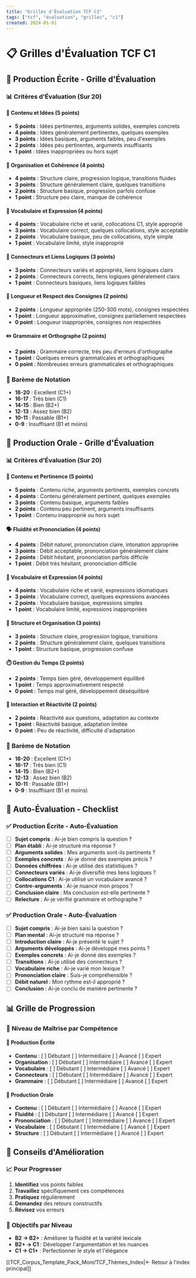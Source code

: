 ```yaml
---
title: "Grilles d'Évaluation TCF C1"
tags: ["tcf", "évaluation", "grilles", "c1"]
created: 2024-01-01
---
```


# 📋 Grilles d'Évaluation TCF C1

## 🎯 Production Écrite - Grille d'Évaluation

### 📊 Critères d'Évaluation (Sur 20)

#### 🎯 **Contenu et Idées (5 points)**
- **5 points** : Idées pertinentes, arguments solides, exemples concrets
- **4 points** : Idées généralement pertinentes, quelques exemples
- **3 points** : Idées basiques, arguments faibles, peu d'exemples
- **2 points** : Idées peu pertinentes, arguments insuffisants
- **1 point** : Idées inappropriées ou hors sujet

#### 🔗 **Organisation et Cohérence (4 points)**
- **4 points** : Structure claire, progression logique, transitions fluides
- **3 points** : Structure généralement claire, quelques transitions
- **2 points** : Structure basique, progression parfois confuse
- **1 point** : Structure peu claire, manque de cohérence

#### 📝 **Vocabulaire et Expression (4 points)**
- **4 points** : Vocabulaire riche et varié, collocations C1, style approprié
- **3 points** : Vocabulaire correct, quelques collocations, style acceptable
- **2 points** : Vocabulaire basique, peu de collocations, style simple
- **1 point** : Vocabulaire limité, style inapproprié

#### 🔗 **Connecteurs et Liens Logiques (3 points)**
- **3 points** : Connecteurs variés et appropriés, liens logiques clairs
- **2 points** : Connecteurs corrects, liens logiques généralement clairs
- **1 point** : Connecteurs basiques, liens logiques faibles

#### 📏 **Longueur et Respect des Consignes (2 points)**
- **2 points** : Longueur appropriée (250-300 mots), consignes respectées
- **1 point** : Longueur approximative, consignes partiellement respectées
- **0 point** : Longueur inappropriée, consignes non respectées

#### ✏️ **Grammaire et Orthographe (2 points)**
- **2 points** : Grammaire correcte, très peu d'erreurs d'orthographe
- **1 point** : Quelques erreurs grammaticales et orthographiques
- **0 point** : Nombreuses erreurs grammaticales et orthographiques

### 🎯 **Barème de Notation**
- **18-20** : Excellent (C1+)
- **16-17** : Très bien (C1)
- **14-15** : Bien (B2+)
- **12-13** : Assez bien (B2)
- **10-11** : Passable (B1+)
- **0-9** : Insuffisant (B1 et moins)

## 🎤 Production Orale - Grille d'Évaluation

### 📊 Critères d'Évaluation (Sur 20)

#### 🎯 **Contenu et Pertinence (5 points)**
- **5 points** : Contenu riche, arguments pertinents, exemples concrets
- **4 points** : Contenu généralement pertinent, quelques exemples
- **3 points** : Contenu basique, arguments faibles
- **2 points** : Contenu peu pertinent, arguments insuffisants
- **1 point** : Contenu inapproprié ou hors sujet

#### 🗣️ **Fluidité et Prononciation (4 points)**
- **4 points** : Débit naturel, prononciation claire, intonation appropriée
- **3 points** : Débit acceptable, prononciation généralement claire
- **2 points** : Débit hésitant, prononciation parfois difficile
- **1 point** : Débit très hésitant, prononciation difficile

#### 📝 **Vocabulaire et Expression (4 points)**
- **4 points** : Vocabulaire riche et varié, expressions idiomatiques
- **3 points** : Vocabulaire correct, quelques expressions avancées
- **2 points** : Vocabulaire basique, expressions simples
- **1 point** : Vocabulaire limité, expressions inappropriées

#### 🔗 **Structure et Organisation (3 points)**
- **3 points** : Structure claire, progression logique, transitions
- **2 points** : Structure généralement claire, quelques transitions
- **1 point** : Structure basique, progression confuse

#### ⏱️ **Gestion du Temps (2 points)**
- **2 points** : Temps bien géré, développement équilibré
- **1 point** : Temps approximativement respecté
- **0 point** : Temps mal géré, développement déséquilibré

#### 🎯 **Interaction et Réactivité (2 points)**
- **2 points** : Réactivité aux questions, adaptation au contexte
- **1 point** : Réactivité basique, adaptation limitée
- **0 point** : Peu de réactivité, difficulté d'adaptation

### 🎯 **Barème de Notation**
- **18-20** : Excellent (C1+)
- **16-17** : Très bien (C1)
- **14-15** : Bien (B2+)
- **12-13** : Assez bien (B2)
- **10-11** : Passable (B1+)
- **0-9** : Insuffisant (B1 et moins)

## 🎯 Auto-Évaluation - Checklist

### ✅ **Production Écrite - Auto-Évaluation**
- [ ] **Sujet compris** : Ai-je bien compris la question ?
- [ ] **Plan établi** : Ai-je structuré ma réponse ?
- [ ] **Arguments solides** : Mes arguments sont-ils pertinents ?
- [ ] **Exemples concrets** : Ai-je donné des exemples précis ?
- [ ] **Données chiffrées** : Ai-je utilisé des statistiques ?
- [ ] **Connecteurs variés** : Ai-je diversifié mes liens logiques ?
- [ ] **Collocations C1** : Ai-je utilisé un vocabulaire avancé ?
- [ ] **Contre-arguments** : Ai-je nuancé mon propos ?
- [ ] **Conclusion claire** : Ma conclusion est-elle pertinente ?
- [ ] **Relecture** : Ai-je vérifié grammaire et orthographe ?

### ✅ **Production Orale - Auto-Évaluation**
- [ ] **Sujet compris** : Ai-je bien saisi la question ?
- [ ] **Plan mental** : Ai-je structuré ma réponse ?
- [ ] **Introduction claire** : Ai-je présenté le sujet ?
- [ ] **Arguments développés** : Ai-je développé mes points ?
- [ ] **Exemples concrets** : Ai-je donné des exemples ?
- [ ] **Transitions** : Ai-je utilisé des connecteurs ?
- [ ] **Vocabulaire riche** : Ai-je varié mon lexique ?
- [ ] **Prononciation claire** : Suis-je compréhensible ?
- [ ] **Débit naturel** : Mon rythme est-il approprié ?
- [ ] **Conclusion** : Ai-je conclu de manière pertinente ?

## 📊 Grille de Progression

### 🎯 **Niveau de Maîtrise par Compétence**

#### 📝 **Production Écrite**
- **Contenu** : [ ] Débutant [ ] Intermédiaire [ ] Avancé [ ] Expert
- **Organisation** : [ ] Débutant [ ] Intermédiaire [ ] Avancé [ ] Expert
- **Vocabulaire** : [ ] Débutant [ ] Intermédiaire [ ] Avancé [ ] Expert
- **Connecteurs** : [ ] Débutant [ ] Intermédiaire [ ] Avancé [ ] Expert
- **Grammaire** : [ ] Débutant [ ] Intermédiaire [ ] Avancé [ ] Expert

#### 🎤 **Production Orale**
- **Contenu** : [ ] Débutant [ ] Intermédiaire [ ] Avancé [ ] Expert
- **Fluidité** : [ ] Débutant [ ] Intermédiaire [ ] Avancé [ ] Expert
- **Prononciation** : [ ] Débutant [ ] Intermédiaire [ ] Avancé [ ] Expert
- **Vocabulaire** : [ ] Débutant [ ] Intermédiaire [ ] Avancé [ ] Expert
- **Structure** : [ ] Débutant [ ] Intermédiaire [ ] Avancé [ ] Expert

## 🎯 Conseils d'Amélioration

### 📈 **Pour Progresser**
1. **Identifiez** vos points faibles
2. **Travaillez** spécifiquement ces compétences
3. **Pratiquez** régulièrement
4. **Demandez** des retours constructifs
5. **Révisez** vos erreurs

### 🎯 **Objectifs par Niveau**
- **B2 → B2+** : Améliorer la fluidité et la variété lexicale
- **B2+ → C1** : Développer l'argumentation et les nuances
- **C1 → C1+** : Perfectionner le style et l'élégance

[[TCF_Corpus_Template_Pack_Moni/TCF_Thèmes_Index|← Retour à l'index principal]]
